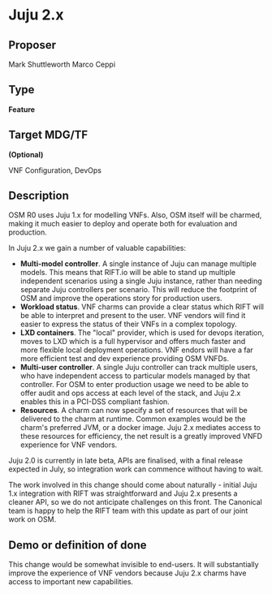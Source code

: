 # Juju 2.x #

## Proposer ##
Mark Shuttleworth
Marco Ceppi

## Type ##
**Feature**

## Target MDG/TF ##
**(Optional)**

VNF Configuration, DevOps

## Description ##
OSM R0 uses Juju 1.x for modelling VNFs. Also, OSM itself will be charmed,
making it much easier to deploy and operate both for evaluation and
production.

In Juju 2.x we gain a number of valuable capabilities:

 - **Multi-model controller**. A single instance of Juju can manage multiple
   models. This means that RIFT.io will be able to stand up multiple
   independent scenarios using a single Juju instance, rather than
   needing separate Juju controllers per scenario. This will reduce
   the footprint of OSM and improve the operations story for production
   users.
 - **Workload status**. VNF charms can provide a clear status which RIFT
   will be able to interpret and present to the user. VNF vendors will
   find it easier to express the status of their VNFs in a complex
   topology.
 - **LXD containers**. The "local" provider, which is used for devops
   iteration, moves to LXD which is a full hypervisor and offers much
   faster and more flexible local deployment operations. VNF endors will
   have a far more efficient test and dev experience providing OSM VNFDs.
 - **Multi-user controller**. A single Juju controller can track multiple
   users, who have independent access to particular models managed by that
   controller. For OSM to enter production usage we need to be able to
   offer audit and ops access at each level of the stack, and Juju 2.x
   enables this in a PCI-DSS compliant fashion.
 - **Resources**. A charm can now specify a set of resources that will be
   delivered to the charm at runtime. Common examples would be the charm's
   preferred JVM, or a docker image. Juju 2.x mediates access to these
   resources for efficiency, the net result is a greatly improved VNFD
   experience for VNF vendors.

Juju 2.0 is currently in late beta, APIs are finalised, with a final release
expected in July, so integration work can commence without having to wait.

The work involved in this change should come about naturally - initial Juju
1.x integration with RIFT was straightforward and Juju 2.x presents a cleaner
API, so we do not anticipate challenges on this front. The Canonical team is
happy to help the RIFT team with this update as part of our joint work on OSM.

## Demo or definition of done ##
This change would be somewhat invisible to end-users. It will substantially
improve the experience of VNF vendors because Juju 2.x charms have access
to important new capabilities.